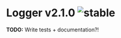 
# Logger v2.1.0 ![stable](https://img.shields.io/badge/stability-stable-4EBA0F.svg?style=flat)

**TODO:** Write tests + documentation?!
